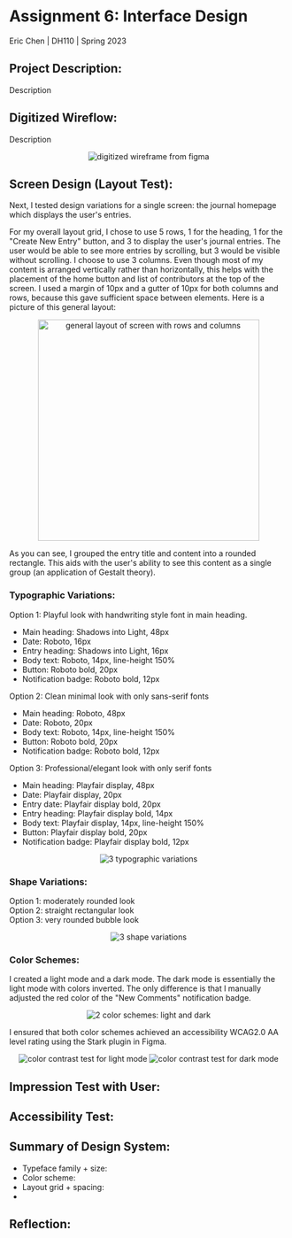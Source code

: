 
# **Assignment 6: Interface Design**
Eric Chen | DH110 | Spring 2023

## **Project Description:**
Description

## **Digitized Wireflow:**
Description  

<p align="center">
  <img src="../Images/digitized-wireflow.png" alt="digitized wireframe from figma"/>
</p>

## **Screen Design (Layout Test):**
Next, I tested design variations for a single screen: the journal homepage which displays the user's entries.  

For my overall layout grid, I chose to use 5 rows, 1 for the heading, 1 for the "Create New Entry" button, and 3 to display the user's journal entries. The user would be able to see more entries by scrolling, but 3 would be visible without scrolling. I choose to use 3 columns. Even though most of my content is arranged vertically rather than horizontally, this helps with the placement of the home button and list of contributors at the top of the screen. I used a margin of 10px and a gutter of 10px for both columns and rows, because this gave sufficient space between elements. Here is a picture of this general layout:  

<p align="center">
  <img src="../Images/layout-test.png" alt="general layout of screen with rows and columns" width="400px"/>
</p>

As you can see, I grouped the entry title and content into a rounded rectangle. This aids with the user's ability to see this content as a single group (an application of Gestalt theory).

### **Typographic Variations:**
Option 1: Playful look with handwriting style font in main heading.
- Main heading: Shadows into Light, 48px
- Date: Roboto, 16px
- Entry heading: Shadows into Light, 16px
- Body text: Roboto, 14px, line-height 150%
- Button: Roboto bold, 20px
- Notification badge: Roboto bold, 12px

Option 2: Clean minimal look with only sans-serif fonts
- Main heading: Roboto, 48px
- Date: Roboto, 20px
- Body text: Roboto, 14px, line-height 150%
- Button: Roboto bold, 20px
- Notification badge: Roboto bold, 12px

Option 3: Professional/elegant look with only serif fonts
- Main heading: Playfair display, 48px
- Date: Playfair display, 20px
- Entry date: Playfair display bold, 20px
- Entry heading: Playfair display bold, 14px
- Body text: Playfair display, 14px, line-height 150%
- Button: Playfair display bold, 20px
- Notification badge: Playfair display bold, 12px

<p align="center">
  <img src="../Images/typography-test.png" alt="3 typographic variations"/>
</p>  

### **Shape Variations:**
Option 1: moderately rounded look  
Option 2: straight rectangular look  
Option 3: very rounded bubble look

<p align="center">
  <img src="../Images/shape-test.png" alt="3 shape variations"/>
</p>  

### **Color Schemes:**
I created a light mode and a dark mode. The dark mode is essentially the light mode with colors inverted. The only difference is that I manually adjusted the red color of the "New Comments" notification badge.  

<p align="center">
  <img src="../Images/light-dark.png" alt="2 color schemes: light and dark"/>
</p>  

I ensured that both color schemes achieved an accessibility WCAG2.0 AA level rating using the Stark plugin in Figma.  

<p align="center">
  <img src="../Images/stark-light.png" alt="color contrast test for light mode"/>
  <img src="../Images/stark-dark.png" alt="color contrast test for dark mode"/>
</p>

## **Impression Test with User:**

## **Accessibility Test:**

## **Summary of Design System:**
- Typeface family + size: 
- Color scheme: 
- Layout grid + spacing: 
- 
## **Reflection:**
